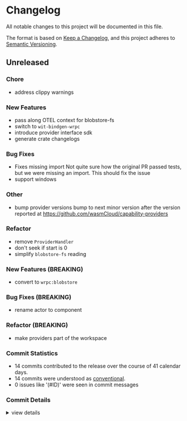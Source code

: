 # Changelog

All notable changes to this project will be documented in this file.

The format is based on [Keep a Changelog](https://keepachangelog.com/en/1.0.0/),
and this project adheres to [Semantic Versioning](https://semver.org/spec/v2.0.0.html).

## Unreleased

<csr-id-5957fce86a928c7398370547d0f43c9498185441/>
<csr-id-f032a962c6f1c5e1988fb65fd62ad4bc89dd1e54/>
<csr-id-8082135282f66b5d56fe6d14bb5ce6dc510d4b63/>
<csr-id-8ef4d158b7c263a1741da06d66e30ed787b22144/>
<csr-id-4ce65d0e76d6d918a586fc984c87ab50cf5fa695/>
<csr-id-005b7073e6896f68aa64348fef44ae69305acaf7/>

### Chore

 - <csr-id-5957fce86a928c7398370547d0f43c9498185441/> address clippy warnings

### New Features

 - <csr-id-6d4ad85067c5d6c59895b2721dbb363747c130bd/> pass along OTEL context for blobstore-fs
 - <csr-id-322f471f9a8154224a50ec33517c9f5b1716d2d5/> switch to `wit-bindgen-wrpc`
 - <csr-id-a84492d15d154a272de33680f6338379fc036a3a/> introduce provider interface sdk
 - <csr-id-cda9f724d2d2e4ea55006a43b166d18875148c48/> generate crate changelogs

### Bug Fixes

 - <csr-id-c32159a870d3b36a412be2e2904f44f4c42e1e2a/> Fixes missing import
   Not quite sure how the original PR passed tests, but we were missing an
   import. This should fix the issue
 - <csr-id-92051dfd897f26e91a3cdd71bcb3cc58ef55fab8/> support windows

### Other

 - <csr-id-f032a962c6f1c5e1988fb65fd62ad4bc89dd1e54/> bump provider versions
   bump to next minor version after the version reported at
   https://github.com/wasmCloud/capability-providers

### Refactor

 - <csr-id-8082135282f66b5d56fe6d14bb5ce6dc510d4b63/> remove `ProviderHandler`
 - <csr-id-8ef4d158b7c263a1741da06d66e30ed787b22144/> don't seek if start is 0
 - <csr-id-4ce65d0e76d6d918a586fc984c87ab50cf5fa695/> simplify `blobstore-fs` reading

### New Features (BREAKING)

 - <csr-id-91874e9f4bf2b37b895a4654250203144e12815c/> convert to `wrpc:blobstore`

### Bug Fixes (BREAKING)

 - <csr-id-903955009340190283c813fa225bae514fb15c03/> rename actor to component

### Refactor (BREAKING)

 - <csr-id-005b7073e6896f68aa64348fef44ae69305acaf7/> make providers part of the workspace

### Commit Statistics

<csr-read-only-do-not-edit/>

 - 14 commits contributed to the release over the course of 41 calendar days.
 - 14 commits were understood as [conventional](https://www.conventionalcommits.org).
 - 0 issues like '(#ID)' were seen in commit messages

### Commit Details

<csr-read-only-do-not-edit/>

<details><summary>view details</summary>

 * **Uncategorized**
    - Generate crate changelogs ([`cda9f72`](https://github.com/wasmCloud/wasmCloud/commit/cda9f724d2d2e4ea55006a43b166d18875148c48))
    - Pass along OTEL context for blobstore-fs ([`6d4ad85`](https://github.com/wasmCloud/wasmCloud/commit/6d4ad85067c5d6c59895b2721dbb363747c130bd))
    - Address clippy warnings ([`5957fce`](https://github.com/wasmCloud/wasmCloud/commit/5957fce86a928c7398370547d0f43c9498185441))
    - Rename actor to component ([`9039550`](https://github.com/wasmCloud/wasmCloud/commit/903955009340190283c813fa225bae514fb15c03))
    - Switch to `wit-bindgen-wrpc` ([`322f471`](https://github.com/wasmCloud/wasmCloud/commit/322f471f9a8154224a50ec33517c9f5b1716d2d5))
    - Remove `ProviderHandler` ([`8082135`](https://github.com/wasmCloud/wasmCloud/commit/8082135282f66b5d56fe6d14bb5ce6dc510d4b63))
    - Introduce provider interface sdk ([`a84492d`](https://github.com/wasmCloud/wasmCloud/commit/a84492d15d154a272de33680f6338379fc036a3a))
    - Fixes missing import ([`c32159a`](https://github.com/wasmCloud/wasmCloud/commit/c32159a870d3b36a412be2e2904f44f4c42e1e2a))
    - Don't seek if start is 0 ([`8ef4d15`](https://github.com/wasmCloud/wasmCloud/commit/8ef4d158b7c263a1741da06d66e30ed787b22144))
    - Simplify `blobstore-fs` reading ([`4ce65d0`](https://github.com/wasmCloud/wasmCloud/commit/4ce65d0e76d6d918a586fc984c87ab50cf5fa695))
    - Convert to `wrpc:blobstore` ([`91874e9`](https://github.com/wasmCloud/wasmCloud/commit/91874e9f4bf2b37b895a4654250203144e12815c))
    - Bump provider versions ([`f032a96`](https://github.com/wasmCloud/wasmCloud/commit/f032a962c6f1c5e1988fb65fd62ad4bc89dd1e54))
    - Support windows ([`92051df`](https://github.com/wasmCloud/wasmCloud/commit/92051dfd897f26e91a3cdd71bcb3cc58ef55fab8))
    - Make providers part of the workspace ([`005b707`](https://github.com/wasmCloud/wasmCloud/commit/005b7073e6896f68aa64348fef44ae69305acaf7))
</details>

